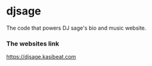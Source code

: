 # djsage
The code that powers DJ sage's bio and music website.

### The websites link

https://djsage.kasibeat.com
